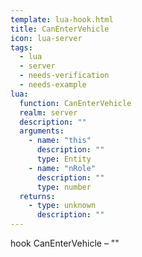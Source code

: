 ```yaml
---
template: lua-hook.html
title: CanEnterVehicle
icon: lua-server
tags:
  - lua
  - server
  - needs-verification
  - needs-example
lua:
  function: CanEnterVehicle
  realm: server
  description: ""
  arguments:
    - name: "this"
      description: ""
      type: Entity
    - name: "nRole"
      description: ""
      type: number
  returns:
    - type: unknown
      description: ""
---
```


<div class="lua__search__keywords">
hook CanEnterVehicle &#x2013; ""
</div>
